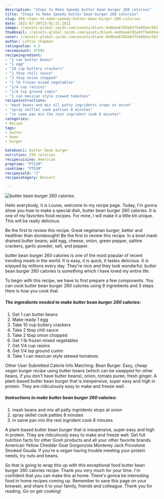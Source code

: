 ```yaml
---
description: "Steps to Make Speedy butter bean burger 260 calories"
title: "Steps to Make Speedy butter bean burger 260 calories"
slug: 858-steps-to-make-speedy-butter-bean-burger-260-calories
date: 2021-07-20T15:01:21.281Z
image: //assets-global.cpcdn.com/assets/blank-4e0bea6785e03f5e602ec562f230caae08da540cada707380b4fe1bbebba43da.png
thumbnail: //assets-global.cpcdn.com/assets/blank-4e0bea6785e03f5e602ec562f230caae08da540cada707380b4fe1bbebba43da.png
cover: //assets-global.cpcdn.com/assets/blank-4e0bea6785e03f5e602ec562f230caae08da540cada707380b4fe1bbebba43da.png
author: Lottie Chapman
ratingvalue: 4.3
reviewcount: 47592
recipeingredient:
- "1 can butter beans"
- "1 egg"
- "10 cup buttery crackers"
- "2 tbsp chili sauce"
- "2 tbsp onion chopped"
- "1 lb frozen mixed vegetables"
- "1/4 cup raisins"
- "1/4 tsp ground cumin"
- "1 can mexican style stewed tomatoes"
recipeinstructions:
- "mash beans and mix all patty ingridents stops at onion"
- "spray skillet cook patties 8 minutes"
- "in same pan mix the rest ingrident cook 8 minutes"
categories:
- Recipe
tags:
- butter
- bean
- burger

katakunci: butter bean burger 
nutrition: 259 calories
recipecuisine: American
preptime: "PT22M"
cooktime: "PT55M"
recipeyield: "2"
recipecategory: Dessert

---
```



![butter bean burger 260 calories](//assets-global.cpcdn.com/assets/blank-4e0bea6785e03f5e602ec562f230caae08da540cada707380b4fe1bbebba43da.png)

Hello everybody, it is Louise, welcome to my recipe page. Today, I'm gonna show you how to make a special dish, butter bean burger 260 calories. It is one of my favorites food recipes. For mine, I will make it a little bit unique. This will be really delicious.

Be the first to review this recipe. Great vegetarian burger, better and healthier than storebought! Be the first to review this recipe. In a bowl mash drained butter beans; add egg, cheese, onion, green pepper, saltine crackers, garlic powder, salt, and pepper.

butter bean burger 260 calories is one of the most popular of recent trending meals in the world. It is easy, it is quick, it tastes delicious. It is enjoyed by millions every day. They're nice and they look wonderful. butter bean burger 260 calories is something which I have loved my entire life.


To begin with this recipe, we have to first prepare a few components. You can cook butter bean burger 260 calories using 9 ingredients and 3 steps. Here is how you cook that.

<!--inarticleads1-->

##### The ingredients needed to make butter bean burger 260 calories:

1. Get 1 can butter beans
1. Make ready 1 egg
1. Take 10 cup buttery crackers
1. Take 2 tbsp chili sauce
1. Take 2 tbsp onion chopped
1. Get 1 lb frozen mixed vegetables
1. Get 1/4 cup raisins
1. Get 1/4 tsp ground cumin
1. Take 1 can mexican style stewed tomatoes


Other User Submitted Calorie Info Matching: Bean Burger. Easy, cheap vegan burger recipe using butter beans (which can be swapped for other beans, if you don&#39;t have butter beans), onion, tomato puree, fresh ginger. A plant-based butter bean burger that is inexpensive, super easy and high in protein. They are ridiculously easy to make and freeze well. 

<!--inarticleads2-->

##### Instructions to make butter bean burger 260 calories:

1. mash beans and mix all patty ingridents stops at onion
1. spray skillet cook patties 8 minutes
1. in same pan mix the rest ingrident cook 8 minutes


A plant-based butter bean burger that is inexpensive, super easy and high in protein. They are ridiculously easy to make and freeze well. Get full nutrition facts for other Gosh products and all your other favorite brands. American Yellow Cheddar Goat Gorgonzola Monterey Jack Provolone Smoked Gouda. If you&#39;re a vegan having trouble meeting your protein needs, try nuts and beans. 

So that is going to wrap this up with this exceptional food butter bean burger 260 calories recipe. Thank you very much for your time. I'm confident that you can make this at home. There's gonna be interesting food in home recipes coming up. Remember to save this page on your browser, and share it to your family, friends and colleague. Thank you for reading. Go on get cooking!
